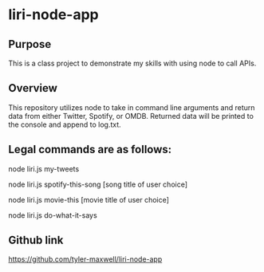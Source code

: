 # liri-node-app

## Purpose
This is a class project to demonstrate my skills with using node to call APIs. 

## Overview
This repository utilizes node to take in command line arguments and return data from either Twitter, Spotify, or OMDB. Returned data will be printed to the console and append to log.txt.

## Legal commands are as follows:

node liri.js my-tweets

node liri.js spotify-this-song [song title of user choice]

node liri.js movie-this [movie title of user choice]

node liri.js do-what-it-says

## Github link

https://github.com/tyler-maxwell/liri-node-app
